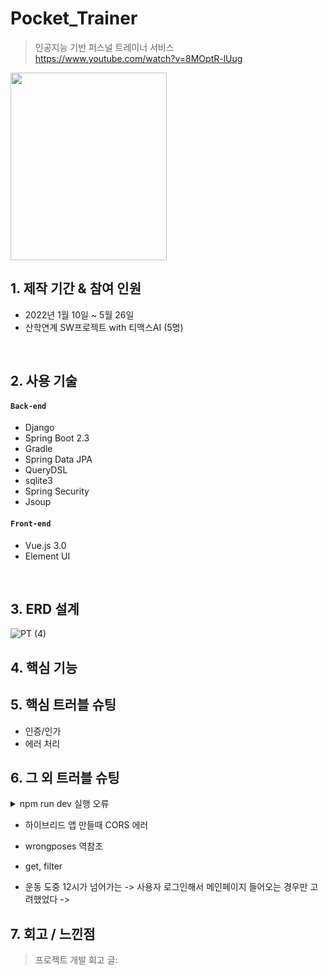 # Pocket_Trainer
>인공지능 기반 퍼스널 트레이너 서비스 <br>
>https://www.youtube.com/watch?v=8MOptR-lUug  
<img src="https://user-images.githubusercontent.com/39055981/178031983-77292b00-2f99-41cb-b8b8-d01df8efda42.jpg" width="250" height="300">

</br>

## 1. 제작 기간 & 참여 인원
- 2022년 1월 10일 ~ 5월 26일
- 산학연계 SW프로젝트 with 티맥스AI (5명)

</br>

## 2. 사용 기술
#### `Back-end`
  - Django
  - Spring Boot 2.3
  - Gradle
  - Spring Data JPA
  - QueryDSL
  - sqlite3
  - Spring Security
  - Jsoup
#### `Front-end`
  - Vue.js 3.0
  - Element UI
  
</br>

## 3. ERD 설계
![PT (4)](https://user-images.githubusercontent.com/39055981/178029668-0ab24a03-b433-41d1-9a3e-6c9016860e08.png)

## 4. 핵심 기능


## 5. 핵심 트러블 슈팅
- 인증/인가
- 에러 처리

## 6. 그 외 트러블 슈팅
<details>
<summary>npm run dev 실행 오류</summary>
<div markdown="1">
- 소셜 로그인 아이디, 비밀번호 노출 막기
- Webpack-dev-server 버전을 3.0.0으로 다운그레이드로 해결
- `$ npm install —save-dev webpack-dev-server@3.0.0`

</div>
</details>

- 하이브리드 앱 만들때 CORS 에러 

- wrongposes 역참조
- get, filter
- 운동 도중 12시가 넘어가는
-> 사용자 로그인해서 메인페이지 들어오는 경우만 고려했었다
-> 


## 7. 회고 / 느낀점
>프로젝트 개발 회고 글: 
